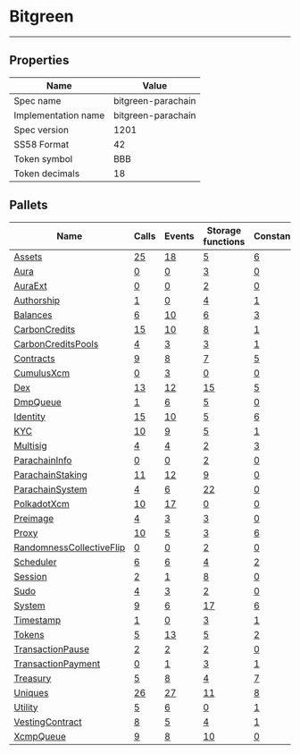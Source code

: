# Bitgreen

---------

## Properties
| Name | Value |
| -------- | -------- |
| Spec name     | bitgreen-parachain     |
| Implementation name     | bitgreen-parachain     |
| Spec version     | 1201     |
| SS58 Format     | 42     |
| Token symbol      | BBB     |
| Token decimals      | 18     |

## Pallets
| Name | Calls | Events | Storage functions | Constants | Errors |
| -------- | -------- | -------- | -------- | -------- | -------- |
| [Assets](assets.md) | [25](assets.md#calls) | [18](assets.md#events) | [5](assets.md#storage-functions) | [6](assets.md#constants) | [15](assets.md#errors) |
| [Aura](aura.md) | [0](aura.md#calls) | [0](aura.md#events) | [3](aura.md#storage-functions) | [0](aura.md#constants) | [0](aura.md#errors) |
| [AuraExt](auraext.md) | [0](auraext.md#calls) | [0](auraext.md#events) | [2](auraext.md#storage-functions) | [0](auraext.md#constants) | [0](auraext.md#errors) |
| [Authorship](authorship.md) | [1](authorship.md#calls) | [0](authorship.md#events) | [4](authorship.md#storage-functions) | [1](authorship.md#constants) | [7](authorship.md#errors) |
| [Balances](balances.md) | [6](balances.md#calls) | [10](balances.md#events) | [6](balances.md#storage-functions) | [3](balances.md#constants) | [8](balances.md#errors) |
| [CarbonCredits](carboncredits.md) | [15](carboncredits.md#calls) | [10](carboncredits.md#events) | [8](carboncredits.md#storage-functions) | [1](carboncredits.md#constants) | [18](carboncredits.md#errors) |
| [CarbonCreditsPools](carboncreditspools.md) | [4](carboncreditspools.md#calls) | [3](carboncreditspools.md#events) | [3](carboncreditspools.md#storage-functions) | [1](carboncreditspools.md#constants) | [10](carboncreditspools.md#errors) |
| [Contracts](contracts.md) | [9](contracts.md#calls) | [8](contracts.md#events) | [7](contracts.md#storage-functions) | [5](contracts.md#constants) | [30](contracts.md#errors) |
| [CumulusXcm](cumulusxcm.md) | [0](cumulusxcm.md#calls) | [3](cumulusxcm.md#events) | [0](cumulusxcm.md#storage-functions) | [0](cumulusxcm.md#constants) | [0](cumulusxcm.md#errors) |
| [Dex](dex.md) | [13](dex.md#calls) | [12](dex.md#events) | [15](dex.md#storage-functions) | [5](dex.md#constants) | [29](dex.md#errors) |
| [DmpQueue](dmpqueue.md) | [1](dmpqueue.md#calls) | [6](dmpqueue.md#events) | [5](dmpqueue.md#storage-functions) | [0](dmpqueue.md#constants) | [2](dmpqueue.md#errors) |
| [Identity](identity.md) | [15](identity.md#calls) | [10](identity.md#events) | [5](identity.md#storage-functions) | [6](identity.md#constants) | [18](identity.md#errors) |
| [KYC](kyc.md) | [10](kyc.md#calls) | [9](kyc.md#events) | [5](kyc.md#storage-functions) | [1](kyc.md#constants) | [6](kyc.md#errors) |
| [Multisig](multisig.md) | [4](multisig.md#calls) | [4](multisig.md#events) | [2](multisig.md#storage-functions) | [3](multisig.md#constants) | [14](multisig.md#errors) |
| [ParachainInfo](parachaininfo.md) | [0](parachaininfo.md#calls) | [0](parachaininfo.md#events) | [2](parachaininfo.md#storage-functions) | [0](parachaininfo.md#constants) | [0](parachaininfo.md#errors) |
| [ParachainStaking](parachainstaking.md) | [11](parachainstaking.md#calls) | [12](parachainstaking.md#events) | [9](parachainstaking.md#storage-functions) | [0](parachainstaking.md#constants) | [18](parachainstaking.md#errors) |
| [ParachainSystem](parachainsystem.md) | [4](parachainsystem.md#calls) | [6](parachainsystem.md#events) | [22](parachainsystem.md#storage-functions) | [0](parachainsystem.md#constants) | [8](parachainsystem.md#errors) |
| [PolkadotXcm](polkadotxcm.md) | [10](polkadotxcm.md#calls) | [17](polkadotxcm.md#events) | [0](polkadotxcm.md#storage-functions) | [0](polkadotxcm.md#constants) | [13](polkadotxcm.md#errors) |
| [Preimage](preimage.md) | [4](preimage.md#calls) | [3](preimage.md#events) | [3](preimage.md#storage-functions) | [0](preimage.md#constants) | [6](preimage.md#errors) |
| [Proxy](proxy.md) | [10](proxy.md#calls) | [5](proxy.md#events) | [3](proxy.md#storage-functions) | [6](proxy.md#constants) | [8](proxy.md#errors) |
| [RandomnessCollectiveFlip](randomnesscollectiveflip.md) | [0](randomnesscollectiveflip.md#calls) | [0](randomnesscollectiveflip.md#events) | [2](randomnesscollectiveflip.md#storage-functions) | [0](randomnesscollectiveflip.md#constants) | [0](randomnesscollectiveflip.md#errors) |
| [Scheduler](scheduler.md) | [6](scheduler.md#calls) | [6](scheduler.md#events) | [4](scheduler.md#storage-functions) | [2](scheduler.md#constants) | [5](scheduler.md#errors) |
| [Session](session.md) | [2](session.md#calls) | [1](session.md#events) | [8](session.md#storage-functions) | [0](session.md#constants) | [5](session.md#errors) |
| [Sudo](sudo.md) | [4](sudo.md#calls) | [3](sudo.md#events) | [2](sudo.md#storage-functions) | [0](sudo.md#constants) | [1](sudo.md#errors) |
| [System](system.md) | [9](system.md#calls) | [6](system.md#events) | [17](system.md#storage-functions) | [6](system.md#constants) | [6](system.md#errors) |
| [Timestamp](timestamp.md) | [1](timestamp.md#calls) | [0](timestamp.md#events) | [3](timestamp.md#storage-functions) | [1](timestamp.md#constants) | [0](timestamp.md#errors) |
| [Tokens](tokens.md) | [5](tokens.md#calls) | [13](tokens.md#events) | [5](tokens.md#storage-functions) | [2](tokens.md#constants) | [8](tokens.md#errors) |
| [TransactionPause](transactionpause.md) | [2](transactionpause.md#calls) | [2](transactionpause.md#events) | [2](transactionpause.md#storage-functions) | [0](transactionpause.md#constants) | [2](transactionpause.md#errors) |
| [TransactionPayment](transactionpayment.md) | [0](transactionpayment.md#calls) | [1](transactionpayment.md#events) | [3](transactionpayment.md#storage-functions) | [1](transactionpayment.md#constants) | [0](transactionpayment.md#errors) |
| [Treasury](treasury.md) | [5](treasury.md#calls) | [8](treasury.md#events) | [4](treasury.md#storage-functions) | [7](treasury.md#constants) | [5](treasury.md#errors) |
| [Uniques](uniques.md) | [26](uniques.md#calls) | [27](uniques.md#events) | [11](uniques.md#storage-functions) | [8](uniques.md#constants) | [18](uniques.md#errors) |
| [Utility](utility.md) | [5](utility.md#calls) | [6](utility.md#events) | [0](utility.md#storage-functions) | [1](utility.md#constants) | [1](utility.md#errors) |
| [VestingContract](vestingcontract.md) | [8](vestingcontract.md#calls) | [5](vestingcontract.md#events) | [4](vestingcontract.md#storage-functions) | [1](vestingcontract.md#constants) | [9](vestingcontract.md#errors) |
| [XcmpQueue](xcmpqueue.md) | [9](xcmpqueue.md#calls) | [8](xcmpqueue.md#events) | [10](xcmpqueue.md#storage-functions) | [0](xcmpqueue.md#constants) | [5](xcmpqueue.md#errors) |